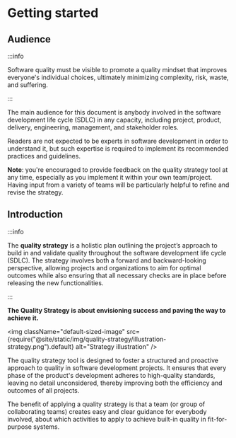 # Getting started

## Audience

:::info

Software quality must be visible to promote a quality mindset that improves everyone's individual choices, ultimately minimizing complexity, risk, waste, and suffering.

:::

The main audience for this document is anybody involved in the software development life cycle (SDLC) in any capacity, including project, product, delivery, engineering, management, and stakeholder roles.

Readers are not expected to be experts in software development in order to understand it, but such expertise is required to implement its recommended practices and guidelines.

**Note**: you're encouraged to provide feedback on the quality strategy tool at any time, especially as you implement it within your own team/project. Having input from a variety of teams will be particularly helpful to refine and revise the strategy.

## Introduction

:::info

The **quality strategy** is a holistic plan outlining the project’s approach to build in and validate quality throughout the software development life cycle (SDLC). The strategy involves both a forward and backward-looking perspective, allowing projects and organizations to aim for optimal outcomes while also ensuring that all necessary checks are in place before releasing the new functionalities.

:::

**The Quality Strategy is about envisioning success and paving the way to achieve it.**

<img className="default-sized-image" src={require("@site/static/img/quality-strategy/illustration-strategy.png").default} alt="Strategy illustration" />

The quality strategy tool is designed to foster a structured and proactive approach to quality in software development projects. It ensures that every phase of the product's development adheres to high-quality standards, leaving no detail unconsidered, thereby improving both the efficiency and outcomes of all projects.

The benefit of applying a quality strategy is that a team (or group of collaborating teams) creates easy and clear guidance for everybody involved, about which activities to apply to achieve built-in quality in fit-for-purpose systems.
